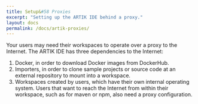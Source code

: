```yaml
---
title: Setup&#58 Proxies
excerpt: "Setting up the ARTIK IDE behind a proxy."
layout: docs
permalink: /docs/artik-proxies/
---
```

Your users may need their workspaces to operate over a proxy to the Internet. The ARTIK IDE has three dependencies to the Internet:

1. Docker, in order to download Docker images from DockerHub.
2. Importers, in order to clone sample projects or source code at an external repository to mount into a workspace.
3. Workspaces created by users, which have their own internal operating system. Users that want to reach the Internet from within their workspace, such as for maven or npm, also need a proxy configuration.
